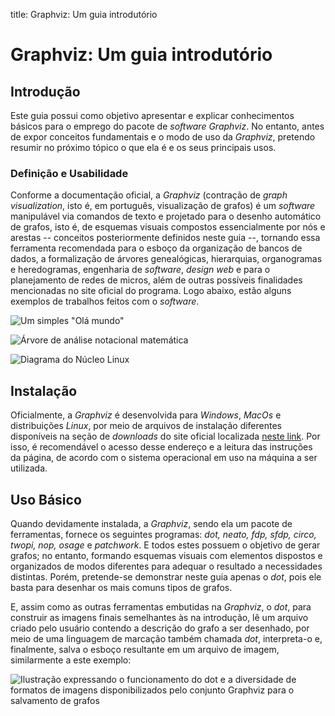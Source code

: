 title: Graphviz: Um guia introdutório

# Graphviz: Um guia introdutório

## Introdução

Este guia possui como objetivo apresentar e explicar conhecimentos básicos para
o emprego do pacote de _software Graphviz_. No entanto, antes de expor
conceitos fundamentais e o modo de uso da _Graphviz_, pretendo resumir no
próximo tópico o que ela é e os seus principais usos.

### Definição e Usabilidade

Conforme a documentação oficial, a _Graphviz_ (contração de _graph
visualization_, isto é, em português, visualização de grafos) é um _software_
manipulável via comandos de texto e projetado para o desenho automático de
grafos, isto é, de esquemas visuais compostos essencialmente por nós e arestas
-- conceitos posteriormente definidos neste guia --, tornando essa ferramenta
recomendada para o esboço da organização de bancos de dados, a formalização de
árvores genealógicas, hierarquias, organogramas e heredogramas, engenharia de
_software_, _design web_ e para o planejamento de redes de micros, além de
outras possíveis finalidades mencionadas no site oficial do programa. Logo
abaixo, estão alguns exemplos de trabalhos feitos com o _software_.

![Um simples "Olá mundo"](https://graphviz.org/Gallery/directed/hello.svg)

![Árvore de análise notacional
matemática](https://graphviz.org/Gallery/directed/Genetic_Programming.svg)

![Diagrama do Núcleo
Linux](https://graphviz.org/Gallery/directed/Linux_kernel_diagram.svg)

## Instalação

Oficialmente, a _Graphviz_ é desenvolvida para _Windows_, _MacOs_ e
distribuições _Linux_, por meio de arquivos de instalação diferentes
disponíveis na seção de _downloads_ do site oficial localizada [neste
link](https://graphviz.org/download/). Por isso, é recomendável o acesso desse
endereço e a leitura das instruções da página, de acordo com o sistema
operacional em uso na máquina a ser utilizada.

## Uso Básico

Quando devidamente instalada, a _Graphviz_, sendo ela um pacote de ferramentas,
fornece os seguintes programas: _dot, neato, fdp, sfdp, circo, twopi, nop,
osage_ e _patchwork_. E todos estes possuem o objetivo de gerar grafos; no
entanto, formando esquemas visuais com elementos dispostos e organizados de
modos diferentes para adequar o resultado a necessidades distintas. Porém,
pretende-se demonstrar neste guia apenas o _dot_, pois ele basta para desenhar
os mais comuns tipos de grafos.

E, assim como as outras ferramentas embutidas na _Graphviz_, o _dot_, para
construir as imagens finais semelhantes às na introdução, lê um arquivo criado
pelo usuário contendo a descrição do grafo a ser desenhado, por meio de uma
linguagem de marcação também chamada _dot_, interpreta-o e, finalmente, salva o
esboço resultante em um arquivo de imagem, similarmente a este exemplo:

![Ilustração expressando o funcionamento do _dot_ e a diversidade de formatos
de imagens disponibilizados pelo conjunto _Graphviz_ para o salvamento de
grafos](./img/esquema_funcionamento_dot.gv.svg)
